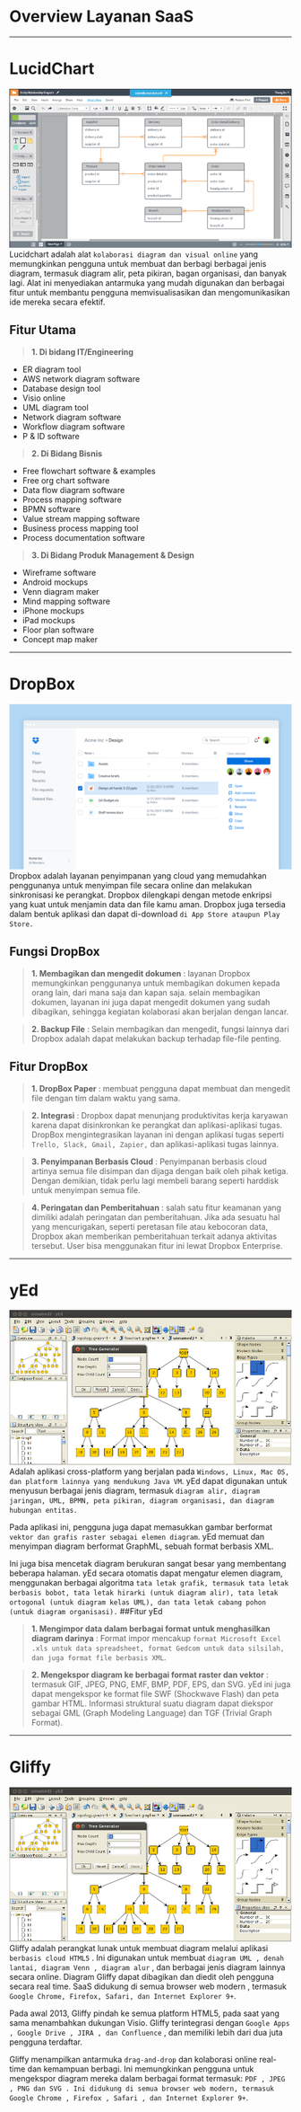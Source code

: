 # **Overview Layanan SaaS**
---
# LucidChart
![alt text](mengenal-lebih-jauh-lucidchart_thumb.png)
Lucidchart adalah alat `kolaborasi diagram dan visual online` yang memungkinkan pengguna untuk membuat dan berbagi berbagai jenis diagram, termasuk diagram alir, peta pikiran, bagan organisasi, dan banyak lagi. Alat ini menyediakan antarmuka yang mudah digunakan dan berbagai fitur untuk membantu pengguna memvisualisasikan dan mengomunikasikan ide mereka secara efektif.
## Fitur Utama
>**1. Di bidang IT/Engineering**
- ER diagram tool
- AWS network diagram software
- Database design tool
- Visio online
- UML diagram tool
- Network diagram software
- Workflow diagram software
- P & ID software
>**2. Di Bidang Bisnis**
- Free flowchart software & examples
- Free org chart software
- Data flow diagram software
- Process mapping software
- BPMN software
- Value stream mapping software
- Business process mapping tool
- Process documentation software
>**3. Di Bidang Produk Management & Design**
-  Wireframe software
- Android mockups
- Venn diagram maker
- Mind mapping software
- iPhone mockups
- iPad mockups
- Floor plan software
- Concept map maker
---

# DropBox
![alt text](screenshot3_1300x760.png)
Dropbox adalah layanan penyimpanan yang cloud yang memudahkan penggunanya untuk menyimpan file secara online dan melakukan sinkronisasi ke perangkat. Dropbox dilengkapi dengan metode enkripsi yang kuat untuk menjamin data dan file kamu aman. Dropbox juga tersedia dalam bentuk aplikasi dan dapat di-download `di App Store ataupun Play Store.`

## Fungsi DropBox
>**1. Membagikan dan mengedit dokumen** : layanan Dropbox memungkinkan penggunanya untuk membagikan dokumen kepada orang lain, dari mana saja dan kapan saja. selain membagikan dokumen, layanan ini juga dapat mengedit dokumen yang sudah dibagikan, sehingga kegiatan kolaborasi akan berjalan dengan lancar.

>**2. Backup File** : Selain membagikan dan mengedit, fungsi lainnya dari Dropbox adalah dapat melakukan backup terhadap file-file penting.

## Fitur DropBox
>**1. DropBox Paper** : membuat pengguna dapat membuat dan mengedit file dengan tim dalam waktu yang sama.

>**2. Integrasi** : Dropbox dapat menunjang produktivitas kerja karyawan karena dapat disinkronkan ke perangkat dan aplikasi-aplikasi tugas. DropBox mengintegrasikan layanan ini dengan aplikasi tugas seperti `Trello, Slack, Gmail, Zapier,` dan aplikasi-aplikasi tugas lainnya.

>**3. Penyimpanan Berbasis Cloud** : Penyimpanan berbasis cloud artinya semua file disimpan dan dijaga dengan baik oleh pihak ketiga. Dengan demikian, tidak perlu lagi membeli barang seperti harddisk untuk menyimpan semua file.

>**4. Peringatan dan Pemberitahuan** : salah satu fitur keamanan yang dimiliki adalah peringatan dan pemberitahuan. Jika ada sesuatu hal yang mencurigakan, seperti peretasan file atau kebocoran data, Dropbox akan memberikan pemberitahuan terkait adanya aktivitas tersebut. User bisa menggunakan fitur ini lewat Dropbox Enterprise.
---

# yEd
![alt text](10846855836_e02c989bcb_b.jpg)
Adalah aplikasi cross-platform yang berjalan pada `Windows, Linux, Mac OS, dan platform lainnya yang mendukung Java VM`. yEd dapat digunakan untuk menyusun berbagai jenis diagram, termasuk `diagram alir, diagram jaringan, UML, BPMN, peta pikiran, diagram organisasi, dan diagram hubungan entitas.`

Pada aplikasi ini, pengguna juga dapat memasukkan gambar berformat `vektor dan grafis raster sebagai elemen diagram`. yEd memuat dan menyimpan diagram berformat GraphML, sebuah format berbasis XML.

Ini juga bisa mencetak diagram berukuran sangat besar yang membentang beberapa halaman. yEd secara otomatis dapat mengatur elemen diagram, menggunakan berbagai algoritma `tata letak grafik, termasuk tata letak berbasis bobot, tata letak hirarki (untuk diagram alir), tata letak ortogonal (untuk diagram kelas UML), dan tata letak cabang pohon (untuk diagram organisasi).`
##Fitur yEd
>**1. Mengimpor data dalam berbagai format untuk menghasilkan diagram darinya** : Format impor mencakup `format Microsoft Excel .xls untuk data spreadsheet, format Gedcom untuk data silsilah, dan juga format file berbasis XML`.

>**2. Mengekspor diagram ke berbagai format raster dan vektor** : termasuk GIF, JPEG, PNG, EMF, BMP, PDF, EPS, dan SVG. yEd ini juga dapat mengekspor ke format file SWF (Shockwave Flash) dan peta gambar HTML. Informasi struktural suatu diagram dapat diekspor sebagai GML (Graph Modeling Language) dan TGF (Trivial Graph Format).
---

# Gliffy
![alt text](10846855836_e02c989bcb_b.jpg)
Gliffy adalah perangkat lunak untuk membuat diagram melalui aplikasi `berbasis cloud HTML5` . Ini digunakan untuk membuat `diagram UML , denah lantai, diagram Venn , diagram alur` , dan berbagai jenis diagram lainnya secara online. Diagram Gliffy dapat dibagikan dan diedit oleh pengguna secara real time. SaaS didukung di semua browser web modern , termasuk `Google Chrome, Firefox, Safari, dan Internet Explorer 9+`.

Pada awal 2013, Gliffy pindah ke semua platform HTML5, pada saat yang sama menambahkan dukungan Visio. Gliffy terintegrasi dengan `Google Apps , Google Drive , JIRA , dan Confluence` , dan memiliki lebih dari dua juta pengguna terdaftar.

Gliffy menampilkan antarmuka `drag-and-drop` dan kolaborasi online real-time dan kemampuan berbagi. Ini memungkinkan pengguna untuk mengekspor diagram mereka dalam berbagai format termasuk: `PDF , JPEG , PNG dan SVG . Ini didukung di semua browser web modern, termasuk Google Chrome , Firefox , Safari , dan Internet Explorer 9+`.
